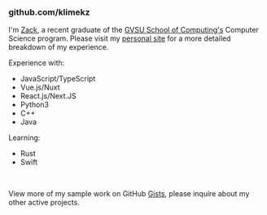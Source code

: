### github.com/klimekz

I'm [Zack](https://www.linkedin.com/in/zackklimek), a recent graduate of the [GVSU School of Computing's](https://www.gvsu.edu/cis) Computer Science program. Please visit my [personal site](https://zackklimek.vercel.app/experience) for a more detailed breakdown of my experience.

Experience with:
-  JavaScript/TypeScript
  -  Vue.js/Nuxt
  -  React.js/Next.JS
-  Python3
-  C++
-  Java

Learning:
-  Rust
-  Swift

<br>

View more of my sample work on GitHub [Gists](https://gists.github.com/klimekz), please inquire about my other active projects.



